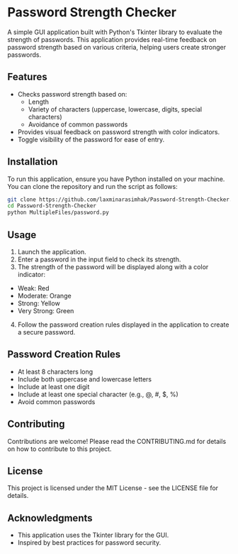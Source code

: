 # Password Strength Checker

A simple GUI application built with Python's Tkinter library to evaluate the strength of passwords. This application provides real-time feedback on password strength based on various criteria, helping users create stronger passwords.

## Features
- Checks password strength based on:
  - Length
  - Variety of characters (uppercase, lowercase, digits, special characters)
  - Avoidance of common passwords
- Provides visual feedback on password strength with color indicators.
- Toggle visibility of the password for ease of entry.

## Installation
To run this application, ensure you have Python installed on your machine. You can clone the repository and run the script as follows:

```bash
git clone https://github.com/laxminarasimhak/Password-Strength-Checker.git
cd Password-Strength-Checker
python MultipleFiles/password.py
```

## Usage
1. Launch the application.
2. Enter a password in the input field to check its strength.
3. The strength of the password will be displayed along with a color indicator:
  - Weak: Red
  - Moderate: Orange
  - Strong: Yellow
  - Very Strong: Green
4. Follow the password creation rules displayed in the application to create a secure password.

## Password Creation Rules
- At least 8 characters long
- Include both uppercase and lowercase letters
- Include at least one digit
- Include at least one special character (e.g., @, #, $, %)
- Avoid common passwords

## Contributing
Contributions are welcome! Please read the CONTRIBUTING.md for details on how to contribute to this project.

## License
This project is licensed under the MIT License - see the LICENSE file for details.

## Acknowledgments
- This application uses the Tkinter library for the GUI.
- Inspired by best practices for password security.
